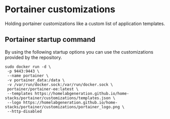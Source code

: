 # Portainer customizations

Holding portainer customizations like a custom list of application templates.

## Portainer startup command

By using the following startup options you can use the customizations provided by the repository.

```
sudo docker run -d \
 -p 9443:9443 \
 --name portainer \
 -v portainer_data:/data \
 -v /var/run/docker.sock:/var/run/docker.sock \
 portainer/portainer-ee:latest \
 --templates https://homelabgeneration.github.io/home-stacks/portainer/customizations/templates.json \
 --logo https://homelabgeneration.github.io/home-stacks/portainer/customizations/portainer_logo.png \
 --http-disabled
```
